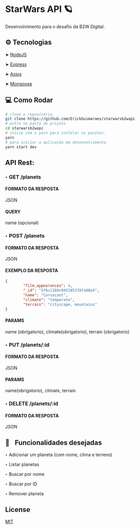 # StarWars API 🪐

Desenvolvimento para o desafio da B2W Digital. 

## ⚙️ Tecnologias

➤ [NodeJS](https://nodejs.org/en/)

➤ [Express](https://expressjs.com/pt-br/)

➤ [Axios](https://github.com/axios/axios)

➤ [Mongoose](https://mongoosejs.com/)

## 💻 Como Rodar 
```bash
# clone o repositório.
git clone https://github.com/ErickGuimaraes/starwarsb2wapi
# entre na pasta do projeto
cd starwarsb2wapi
# inicie com o yarn para instalar os pacotes.
yarn
# para iniciar a aplicação em desenvolvimento.
yarn start dev
```

## API Rest:

### ‣ GET /planets 
#### FORMATO DA RESPOSTA
JSON
#### QUERY
name (opcional)

### ‣ POST /planets 
#### FORMATO DA RESPOSTA
JSON
#### EXEMPLO DA RESPOSTA
```json
{
        "film_appearances": 4,
        "_id": "5f6c11b9c045195378fa08e4",
        "name": "Coruscant",
        "climate": "temperate",
        "terrain": "cityscape, mountains"
}
```
#### PARAMS
name (obrigatorio), climate(obrigatorio), terrain (obrigatorio)

### ‣ PUT /planets/:id
#### FORMATO DA RESPOSTA
JSON
#### PARAMS
name(obrigatorio), climate, terrain

### ‣ DELETE /planets/:id
#### FORMATO DA RESPOSTA
JSON

## 🔨    Funcionalidades desejadas

‣ Adicionar um planeta (com nome, clima e terreno)

‣ Listar planetas

‣ Buscar por nome

‣ Buscar por ID

‣ Remover planeta

## License
[MIT](https://choosealicense.com/licenses/mit/)
